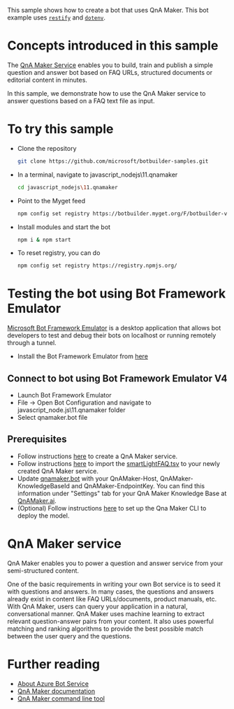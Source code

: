 This sample shows how to create a bot that uses QnA Maker. This bot example uses [`restify`](https://www.npmjs.com/package/restify) and [`dotenv`](https://npmjs.com/package/dotenv). 

# Concepts introduced in this sample
The [QnA Maker Service](https://www.qnamaker.ai) enables you to build, train and publish a simple question and answer bot based on FAQ URLs, structured documents or editorial content in minutes.

In this sample, we demonstrate how to use the QnA Maker service to answer questions based on a FAQ text file as input.

# To try this sample
- Clone the repository
    ```bash
    git clone https://github.com/microsoft/botbuilder-samples.git
    ```
- In a terminal, navigate to javascript_nodejs\11.qnamaker
    ```bash
    cd javascript_nodejs\11.qnamaker
    ```
- Point to the Myget feed 
    ```bash
    npm config set registry https://botbuilder.myget.org/F/botbuilder-v4-js-daily/npm/
    ```
- Install modules and start the bot
    ```bash
    npm i & npm start
    ```
- To reset registry, you can do
    ```bash
    npm config set registry https://registry.npmjs.org/
    ```

# Testing the bot using Bot Framework Emulator
[Microsoft Bot Framework Emulator](https://aka.ms/botframework-emulator) is a desktop application that allows bot developers to test and debug their bots on localhost or running remotely through a tunnel.

- Install the Bot Framework Emulator from [here](https://aka.ms/botframework-emulator)

## Connect to bot using Bot Framework Emulator **V4**
- Launch Bot Framework Emulator
- File -> Open Bot Configuration and navigate to javascript_node.js\11.qnamaker folder
- Select qnamaker.bot file

## Prerequisites
- Follow instructions [here](https://docs.microsoft.com/en-us/azure/cognitive-services/qnamaker/how-to/set-up-qnamaker-service-azure) to create a QnA Maker service.
- Follow instructions [here](https://docs.microsoft.com/en-us/azure/cognitive-services/qnamaker/quickstarts/create-publish-knowledge-base#create-a-qna-maker-knowledge-base) to import the [smartLightFAQ.tsv](cognitiveModels/smartLightFAQ.tsv) to your newly created QnA Maker service.
- Update [qnamaker.bot](qnamaker.bot) with your QnAMaker-Host, QnAMaker-KnowledgeBaseId and QnAMaker-EndpointKey. You can find this information under "Settings" tab for your QnA Maker Knowledge Base at [QnAMaker.ai](https://qnamaker.ai).
- (Optional) Follow instructions [here](https://github.com/Microsoft/botbuilder-tools/tree/master/packages/QnAMaker) to set up the Qna Maker CLI to deploy the model.

# QnA Maker service
QnA Maker enables you to power a question and answer service from your semi-structured content. 

One of the basic requirements in writing your own Bot service is to seed it with questions and answers. In many cases, the questions and answers already exist in content like FAQ URLs/documents, product manuals, etc. With QnA Maker, users can query your application in a natural, conversational manner. QnA Maker uses machine learning to extract relevant question-answer pairs from your content. It also uses powerful matching and ranking algorithms to provide the best possible match between the user query and the questions.

# Further reading
- [About Azure Bot Service](https://docs.microsoft.com/en-us/azure/bot-service/bot-service-overview-introduction?view=azure-bot-service-4.0)
- [QnA Maker documentation](https://docs.microsoft.com/en-us/azure/cognitive-services/qnamaker/overview/overview)
- [QnA Maker command line tool](https://github.com/Microsoft/botbuilder-tools/tree/master/packages/QnAMaker)